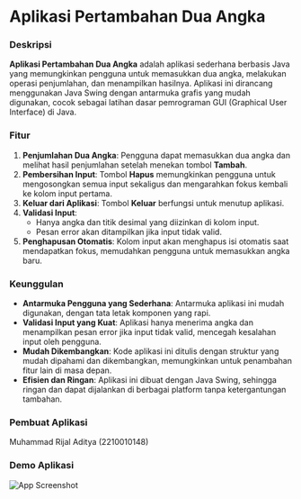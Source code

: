 # Aplikasi Pertambahan Dua Angka

### Deskripsi
**Aplikasi Pertambahan Dua Angka** adalah aplikasi sederhana berbasis Java yang memungkinkan pengguna untuk memasukkan dua angka, melakukan operasi penjumlahan, dan menampilkan hasilnya. Aplikasi ini dirancang menggunakan Java Swing dengan antarmuka grafis yang mudah digunakan, cocok sebagai latihan dasar pemrograman GUI (Graphical User Interface) di Java.

### Fitur
1. **Penjumlahan Dua Angka**: Pengguna dapat memasukkan dua angka dan melihat hasil penjumlahan setelah menekan tombol **Tambah**.
2. **Pembersihan Input**: Tombol **Hapus** memungkinkan pengguna untuk mengosongkan semua input sekaligus dan mengarahkan fokus kembali ke kolom input pertama.
3. **Keluar dari Aplikasi**: Tombol **Keluar** berfungsi untuk menutup aplikasi.
4. **Validasi Input**: 
   - Hanya angka dan titik desimal yang diizinkan di kolom input.
   - Pesan error akan ditampilkan jika input tidak valid.
5. **Penghapusan Otomatis**: Kolom input akan menghapus isi otomatis saat mendapatkan fokus, memudahkan pengguna untuk memasukkan angka baru.

### Keunggulan
- **Antarmuka Pengguna yang Sederhana**: Antarmuka aplikasi ini mudah digunakan, dengan tata letak komponen yang rapi.
- **Validasi Input yang Kuat**: Aplikasi hanya menerima angka dan menampilkan pesan error jika input tidak valid, mencegah kesalahan input oleh pengguna.
- **Mudah Dikembangkan**: Kode aplikasi ini ditulis dengan struktur yang mudah dipahami dan dikembangkan, memungkinkan untuk penambahan fitur lain di masa depan.
- **Efisien dan Ringan**: Aplikasi ini dibuat dengan Java Swing, sehingga ringan dan dapat dijalankan di berbagai platform tanpa ketergantungan tambahan.

### Pembuat Aplikasi
Muhammad Rijal Aditya (2210010148)

### Demo Aplikasi
![App Screenshot]([https://github.com/Rijal0321/AplikasiPenghitungUmur/blob/main/img/Latihan%202%20Demo.gif](https://github.com/Rijal0321/AplikasiPertambahanDuaAngka/blob/main/img/Latihan%201.gif))
